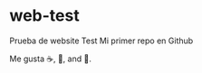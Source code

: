 web-test
========

Prueba de website Test
Mi primer repo en Github

Me gusta :coffee:, :pizza:, and :dancer:.
